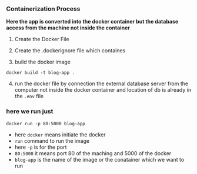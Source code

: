 ### Containerization Process

**Here the app is converted into the docker container but the database access from the machine not inside the container**

1. Create the Docker File

2. Create the .dockerignore file which containes 

3. build the docker image

`docker build -t blog-app .`

4. run the docker file by connection the external database server from the computer not inside the docker container and location of db is already in the `.env` file

### here we run just
`docker run -p 80:5000 blog-app`

- here `docker` means initiate the docker
- `run` command to run the image
- here `-p` is for the port 
- `80:5000` it means port 80 of the maching and 5000 of the docker
- `blog-app` is the name of the image or the conatainer which we want to run
